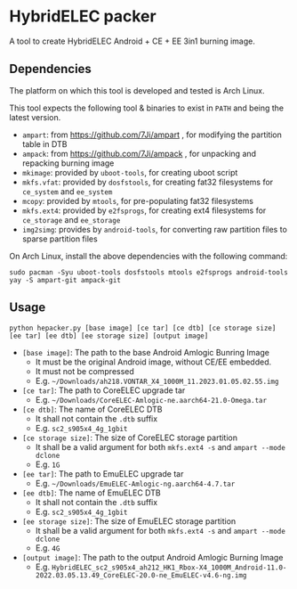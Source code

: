 # HybridELEC packer
A tool to create HybridELEC Android + CE + EE 3in1 burning image.

## Dependencies
The platform on which this tool is developed and tested is Arch Linux.

This tool expects the following tool & binaries to exist in `PATH` and being the latest version. 

- `ampart`: from https://github.com/7Ji/ampart , for modifying the partition table in DTB
- `ampack`: from https://github.com/7Ji/ampack , for unpacking and repacking burning image
- `mkimage`: provided by `uboot-tools`, for creating uboot script
- `mkfs.vfat`: provided by `dosfstools`, for creating fat32 filesystems for `ce_system` and `ee_system`
- `mcopy`: provided by `mtools`, for pre-populating fat32 filesystems
- `mkfs.ext4`: provided by `e2fsprogs`, for creating ext4 filesystems for `ce_storage` and `ee_storage`
- `img2simg`: provides by `android-tools`, for converting raw partition files to sparse partition files

On Arch Linux, install the above dependencies with the following command:
```
sudo pacman -Syu uboot-tools dosfstools mtools e2fsprogs android-tools
yay -S ampart-git ampack-git
```

## Usage
```
python hepacker.py [base image] [ce tar] [ce dtb] [ce storage size] [ee tar] [ee dtb] [ee storage size] [output image]
```
- `[base image]`: The path to the base Android Amlogic Bunring Image
  - It must be the original Android image, without CE/EE embedded.
  - It must not be compressed
  - E.g. `~/Downloads/ah218.VONTAR_X4_1000M_11.2023.01.05.02.55.img`
- `[ce tar]`: The path to CoreELEC upgrade tar
  - E.g. `~/Downloads/CoreELEC-Amlogic-ne.aarch64-21.0-Omega.tar`
- `[ce dtb]`: The name of CoreELEC DTB
  - It shall not contain the `.dtb` suffix
  - E.g. `sc2_s905x4_4g_1gbit`
- `[ce storage size]`: The size of CoreELEC storage partition
  - It shall be a valid argument for both `mkfs.ext4 -s` and `ampart --mode dclone`
  - E.g. `1G`
- `[ee tar]`: The path to EmuELEC upgrade tar
  - E.g. `~/Downloads/EmuELEC-Amlogic-ng.aarch64-4.7.tar`
- `[ee dtb]`: The name of EmuELEC DTB
  - It shall not contain the `.dtb` suffix
  - E.g. `sc2_s905x4_4g_1gbit`
- `[ee storage size]`: The size of EmuELEC storage partition
  - It shall be a valid argument for both `mkfs.ext4 -s` and `ampart --mode dclone`
  - E.g. `4G`
- `[output image]`: The path to the output Android Amlogic Burning Image
  - E.g. `HybridELEC_sc2_s905x4_ah212_HK1_Rbox-X4_1000M_Android-11.0-2022.03.05.13.49_CoreELEC-20.0-ne_EmuELEC-v4.6-ng.img`